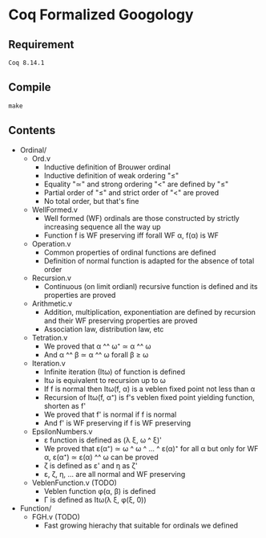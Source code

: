 # Coq Formalized Googology

## Requirement
```
Coq 8.14.1
```

## Compile
```
make
```

## Contents

- Ordinal/
  - Ord.v
    - Inductive definition of Brouwer ordinal
    - Inductive definition of weak ordering "≤"
    - Equality "≃" and strong ordering "<" are defined by "≤"
    - Partial order of "≤" and strict order of "<" are proved
    - No total order, but that's fine
  - WellFormed.v
    - Well formed (WF) ordinals are those constructed by strictly increasing sequence all the way up
    - Function f is WF preserving iff forall WF α, f(α) is WF
  - Operation.v
    - Common properties of ordinal functions are defined
    - Definition of normal function is adapted for the absence of total order
  - Recursion.v
    - Continuous (on limit ordianl) recursive function is defined and its properties are proved
  - Arithmetic.v
    - Addition, multiplication, exponentiation are defined by recursion and their WF preserving properties are proved
    - Association law, distribution law, etc
  - Tetration.v
    - We proved that α ^^ ω⁺ ≃ α ^^ ω
    - And α ^^ β ≃ α ^^ ω forall β ≥ ω
  - Iteration.v
    - Infinite iteration (Itω) of function is defined
    - Itω is equivalent to recursion up to ω
    - If f is normal then Itω(f, α) is a veblen fixed point not less than α
    - Recursion of Itω(f, α⁺) is f's veblen fixed point yielding function, shorten as f'
    - We proved that f' is normal if f is normal
    - And f' is WF preserving if f is WF preserving
  - EpsilonNumbers.v
    - ε function is defined as (λ ξ, ω ^ ξ)'
    - We proved that ε(α⁺) ≃ ω ^ ω ^ ... ^ ε(α)⁺ for all α but only for WF α, ε(α⁺) ≃ ε(α) ^^ ω can be proved
    - ζ is defined as ε' and η as ζ'
    - ε, ζ, η, ... are all normal and WF preserving
  - VeblenFunction.v (TODO)
    - Veblen function φ(α, β) is defined
    - Γ is defined as Itω(λ ξ, φ(ξ, 0))
- Function/
  - FGH.v (TODO)
    - Fast growing hierachy that suitable for ordinals we defined

